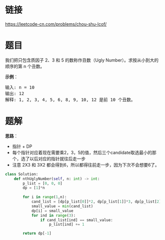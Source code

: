 # 链接
https://leetcode-cn.com/problems/chou-shu-lcof/

# 题目
我们把只包含质因子 2、3 和 5 的数称作丑数（Ugly Number）。求按从小到大的顺序的第 n 个丑数。

**示例**：
<pre>
输入: n = 10
输出: 12
解释: 1, 2, 3, 4, 5, 6, 8, 9, 10, 12 是前 10 个丑数。
</pre>

# 题解
**思路**：
- 指针 + DP
- 每个指针对应着现在需要乘2，3，5的值，然后三个candidate取选最小的那个，选了以后对应的指针就往后走一步
- 注意 2X3 和 3X2 都会得到6，所以都得往前走一步，因为下次不会想要6了。

```python
class Solution:
    def nthUglyNumber(self, n: int) -> int:
        p_list = [0, 0, 0]
        dp = [1]*n
        
        for i in range(1,n):           
            cand_list = [dp[p_list[0]]*2, dp[p_list[1]]*3, dp[p_list[2]]*5]
            small_value = min(cand_list)
            dp[i] = small_value
            for ind in range(3):
                if cand_list[ind] == small_value:
                    p_list[ind] += 1

        return dp[-1]
```
